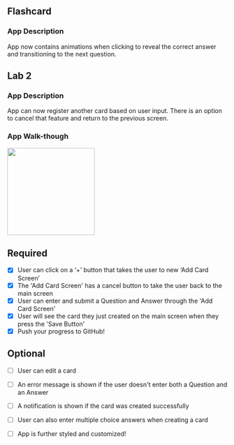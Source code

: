 ## Flashcard

### App Description
App now contains animations when clicking to reveal the correct answer and transitioning to the next question.
## Lab 2

### App Description
App can now register another card based on user input. There is an option to cancel that feature and return to the previous screen.

### App Walk-though

<img src="https://github.com/michellebau/Flashcard/raw/master/Lab2.gif" width=200><br>

## Required
- [x] User can click on a ‘+’ button that takes the user to new ‘Add Card Screen’
- [x] The 'Add Card Screen' has a cancel button to take the user back to the main screen
- [x] User can enter and submit a Question and Answer through the 'Add Card Screen'
- [x] User will see the card they just created on the main screen when they press the 'Save Button'
- [x] Push your progress to GitHub!

## Optional
- [ ] User can edit a card
- [ ] An error message is shown if the user doesn't enter both a Question and an Answer
- [ ] A notification is shown if the card was created successfully
- [ ] User can also enter multiple choice answers when creating a card
- [ ] App is further styled and customized!

